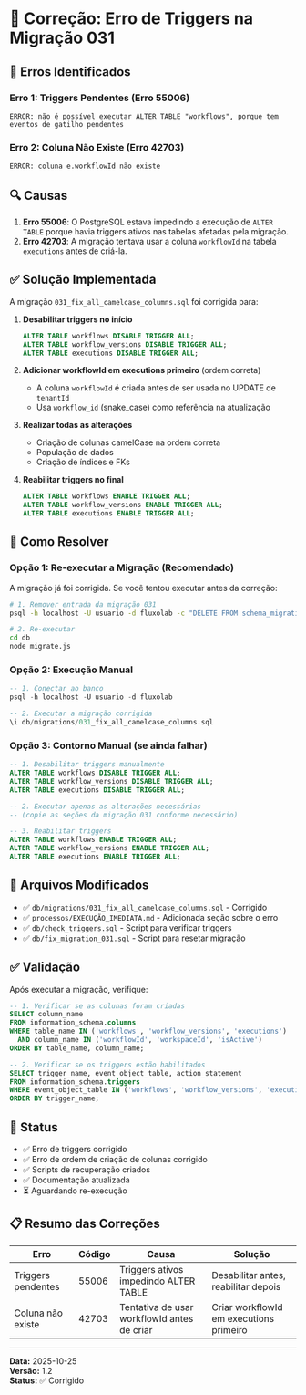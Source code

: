 # 🔧 Correção: Erro de Triggers na Migração 031

## 🚨 Erros Identificados

### Erro 1: Triggers Pendentes (Erro 55006)
```
ERROR: não é possível executar ALTER TABLE "workflows", porque tem eventos de gatilho pendentes
```

### Erro 2: Coluna Não Existe (Erro 42703)
```
ERROR: coluna e.workflowId não existe
```

## 🔍 Causas

1. **Erro 55006**: O PostgreSQL estava impedindo a execução de `ALTER TABLE` porque havia triggers ativos nas tabelas afetadas pela migração.
2. **Erro 42703**: A migração tentava usar a coluna `workflowId` na tabela `executions` antes de criá-la.

## ✅ Solução Implementada

A migração `031_fix_all_camelcase_columns.sql` foi corrigida para:

1. **Desabilitar triggers no início**
   ```sql
   ALTER TABLE workflows DISABLE TRIGGER ALL;
   ALTER TABLE workflow_versions DISABLE TRIGGER ALL;
   ALTER TABLE executions DISABLE TRIGGER ALL;
   ```

2. **Adicionar workflowId em executions primeiro** (ordem correta)
   - A coluna `workflowId` é criada antes de ser usada no UPDATE de `tenantId`
   - Usa `workflow_id` (snake_case) como referência na atualização

3. **Realizar todas as alterações**
   - Criação de colunas camelCase na ordem correta
   - População de dados
   - Criação de índices e FKs

4. **Reabilitar triggers no final**
   ```sql
   ALTER TABLE workflows ENABLE TRIGGER ALL;
   ALTER TABLE workflow_versions ENABLE TRIGGER ALL;
   ALTER TABLE executions ENABLE TRIGGER ALL;
   ```

## 🚀 Como Resolver

### Opção 1: Re-executar a Migração (Recomendado)

A migração já foi corrigida. Se você tentou executar antes da correção:

```bash
# 1. Remover entrada da migração 031
psql -h localhost -U usuario -d fluxolab -c "DELETE FROM schema_migrations WHERE filename = '031_fix_all_camelcase_columns.sql';"

# 2. Re-executar
cd db
node migrate.js
```

### Opção 2: Execução Manual

```sql
-- 1. Conectar ao banco
psql -h localhost -U usuario -d fluxolab

-- 2. Executar a migração corrigida
\i db/migrations/031_fix_all_camelcase_columns.sql
```

### Opção 3: Contorno Manual (se ainda falhar)

```sql
-- 1. Desabilitar triggers manualmente
ALTER TABLE workflows DISABLE TRIGGER ALL;
ALTER TABLE workflow_versions DISABLE TRIGGER ALL;
ALTER TABLE executions DISABLE TRIGGER ALL;

-- 2. Executar apenas as alterações necessárias
-- (copie as seções da migração 031 conforme necessário)

-- 3. Reabilitar triggers
ALTER TABLE workflows ENABLE TRIGGER ALL;
ALTER TABLE workflow_versions ENABLE TRIGGER ALL;
ALTER TABLE executions ENABLE TRIGGER ALL;
```

## 📝 Arquivos Modificados

- ✅ `db/migrations/031_fix_all_camelcase_columns.sql` - Corrigido
- ✅ `processos/EXECUÇÃO_IMEDIATA.md` - Adicionada seção sobre o erro
- ✅ `db/check_triggers.sql` - Script para verificar triggers
- ✅ `db/fix_migration_031.sql` - Script para resetar migração

## ✅ Validação

Após executar a migração, verifique:

```sql
-- 1. Verificar se as colunas foram criadas
SELECT column_name 
FROM information_schema.columns 
WHERE table_name IN ('workflows', 'workflow_versions', 'executions')
  AND column_name IN ('workflowId', 'workspaceId', 'isActive')
ORDER BY table_name, column_name;

-- 2. Verificar se os triggers estão habilitados
SELECT trigger_name, event_object_table, action_statement
FROM information_schema.triggers
WHERE event_object_table IN ('workflows', 'workflow_versions', 'executions')
ORDER BY trigger_name;
```

## 🎯 Status

- ✅ Erro de triggers corrigido
- ✅ Erro de ordem de criação de colunas corrigido
- ✅ Scripts de recuperação criados
- ✅ Documentação atualizada
- ⏳ Aguardando re-execução

## 📋 Resumo das Correções

| Erro | Código | Causa | Solução |
|------|--------|-------|---------|
| Triggers pendentes | 55006 | Triggers ativos impedindo ALTER TABLE | Desabilitar antes, reabilitar depois |
| Coluna não existe | 42703 | Tentativa de usar workflowId antes de criar | Criar workflowId em executions primeiro |

---

**Data:** 2025-10-25  
**Versão:** 1.2  
**Status:** ✅ Corrigido
